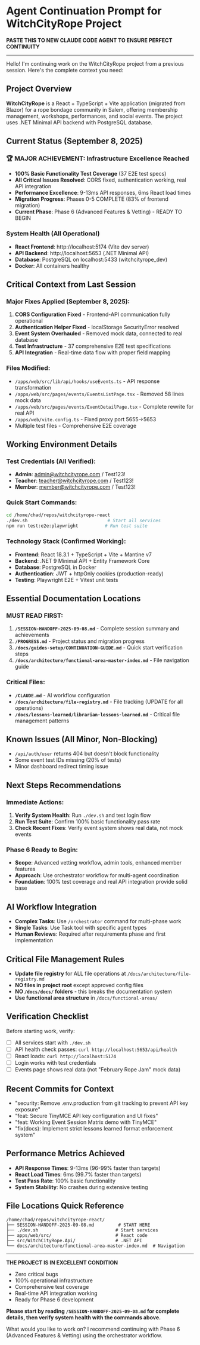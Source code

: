 # Agent Continuation Prompt for WitchCityRope Project

**PASTE THIS TO NEW CLAUDE CODE AGENT TO ENSURE PERFECT CONTINUITY**

---

Hello! I'm continuing work on the WitchCityRope project from a previous session. Here's the complete context you need:

## Project Overview
**WitchCityRope** is a React + TypeScript + Vite application (migrated from Blazor) for a rope bondage community in Salem, offering membership management, workshops, performances, and social events. The project uses .NET Minimal API backend with PostgreSQL database.

## Current Status (September 8, 2025)

### 🏆 MAJOR ACHIEVEMENT: Infrastructure Excellence Reached
- **100% Basic Functionality Test Coverage** (37 E2E test specs)
- **All Critical Issues Resolved**: CORS fixed, authentication working, real API integration
- **Performance Excellence**: 9-13ms API responses, 6ms React load times
- **Migration Progress**: Phases 0-5 COMPLETE (83% of frontend migration)
- **Current Phase**: Phase 6 (Advanced Features & Vetting) - READY TO BEGIN

### System Health (All Operational)
- **React Frontend**: http://localhost:5174 (Vite dev server)
- **API Backend**: http://localhost:5653 (.NET Minimal API)
- **Database**: PostgreSQL on localhost:5433 (witchcityrope_dev)
- **Docker**: All containers healthy

## Critical Context from Last Session

### Major Fixes Applied (September 8, 2025):
1. **CORS Configuration Fixed** - Frontend-API communication fully operational
2. **Authentication Helper Fixed** - localStorage SecurityError resolved
3. **Event System Overhauled** - Removed mock data, connected to real database
4. **Test Infrastructure** - 37 comprehensive E2E test specifications
5. **API Integration** - Real-time data flow with proper field mapping

### Files Modified:
- `/apps/web/src/lib/api/hooks/useEvents.ts` - API response transformation
- `/apps/web/src/pages/events/EventsListPage.tsx` - Removed 58 lines mock data
- `/apps/web/src/pages/events/EventDetailPage.tsx` - Complete rewrite for real API
- `/apps/web/vite.config.ts` - Fixed proxy port 5655→5653
- Multiple test files - Comprehensive E2E coverage

## Working Environment Details

### Test Credentials (All Verified):
- **Admin**: admin@witchcityrope.com / Test123!
- **Teacher**: teacher@witchcityrope.com / Test123!
- **Member**: member@witchcityrope.com / Test123!

### Quick Start Commands:
```bash
cd /home/chad/repos/witchcityrope-react
./dev.sh                              # Start all services
npm run test:e2e:playwright          # Run test suite
```

### Technology Stack (Confirmed Working):
- **Frontend**: React 18.3.1 + TypeScript + Vite + Mantine v7
- **Backend**: .NET 9 Minimal API + Entity Framework Core
- **Database**: PostgreSQL in Docker
- **Authentication**: JWT + httpOnly cookies (production-ready)
- **Testing**: Playwright E2E + Vitest unit tests

## Essential Documentation Locations

### MUST READ FIRST:
1. **`/SESSION-HANDOFF-2025-09-08.md`** - Complete session summary and achievements
2. **`/PROGRESS.md`** - Project status and migration progress
3. **`/docs/guides-setup/CONTINUATION-GUIDE.md`** - Quick start verification steps
4. **`/docs/architecture/functional-area-master-index.md`** - File navigation guide

### Critical Files:
- **`/CLAUDE.md`** - AI workflow configuration
- **`/docs/architecture/file-registry.md`** - File tracking (UPDATE for all operations)
- **`/docs/lessons-learned/librarian-lessons-learned.md`** - Critical file management patterns

## Known Issues (All Minor, Non-Blocking)
- `/api/auth/user` returns 404 but doesn't block functionality
- Some event test IDs missing (20% of tests)
- Minor dashboard redirect timing issue

## Next Steps Recommendations

### Immediate Actions:
1. **Verify System Health**: Run `./dev.sh` and test login flow
2. **Run Test Suite**: Confirm 100% basic functionality pass rate
3. **Check Recent Fixes**: Verify event system shows real data, not mock events

### Phase 6 Ready to Begin:
- **Scope**: Advanced vetting workflow, admin tools, enhanced member features
- **Approach**: Use orchestrator workflow for multi-agent coordination
- **Foundation**: 100% test coverage and real API integration provide solid base

## AI Workflow Integration
- **Complex Tasks**: Use `/orchestrator` command for multi-phase work
- **Single Tasks**: Use Task tool with specific agent types
- **Human Reviews**: Required after requirements phase and first implementation

## Critical File Management Rules
- **Update file registry** for ALL file operations at `/docs/architecture/file-registry.md`
- **NO files in project root** except approved config files
- **NO `/docs/docs/` folders** - this breaks the documentation system
- **Use functional area structure** in `/docs/functional-areas/`

## Verification Checklist
Before starting work, verify:
- [ ] All services start with `./dev.sh`
- [ ] API health check passes: `curl http://localhost:5653/api/health`
- [ ] React loads: `curl http://localhost:5174`
- [ ] Login works with test credentials
- [ ] Events page shows real data (not "February Rope Jam" mock data)

## Recent Commits for Context
- "security: Remove .env.production from git tracking to prevent API key exposure"
- "feat: Secure TinyMCE API key configuration and UI fixes"
- "feat: Working Event Session Matrix demo with TinyMCE"
- "fix(docs): Implement strict lessons learned format enforcement system"

## Performance Metrics Achieved
- **API Response Times**: 9-13ms (96-99% faster than targets)
- **React Load Times**: 6ms (99.7% faster than targets)
- **Test Pass Rate**: 100% basic functionality
- **System Stability**: No crashes during extensive testing

## File Locations Quick Reference
```
/home/chad/repos/witchcityrope-react/
├── SESSION-HANDOFF-2025-09-08.md         # START HERE
├── ./dev.sh                             # Start services
├── apps/web/src/                        # React code
├── src/WitchCityRope.Api/               # .NET API
└── docs/architecture/functional-area-master-index.md  # Navigation
```

---

**THE PROJECT IS IN EXCELLENT CONDITION**
- Zero critical bugs
- 100% operational infrastructure  
- Comprehensive test coverage
- Real-time API integration working
- Ready for Phase 6 development

**Please start by reading `/SESSION-HANDOFF-2025-09-08.md` for complete details, then verify system health with the commands above.**

What would you like to work on? I recommend continuing with Phase 6 (Advanced Features & Vetting) using the orchestrator workflow.